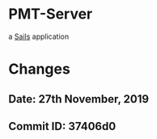 # PMT-Server

a [Sails](http://sailsjs.org) application


# Changes
## Date: 27th November, 2019 
## Commit ID: 37406d0
